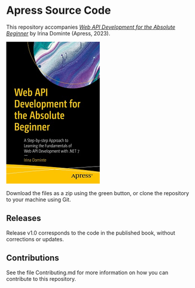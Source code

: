 # Apress Source Code

This repository accompanies [*Web API Development for the Absolute Beginner*](https://www.link.springer.com/book/10.1007/978-1-4842-9348-5) by Irina Dominte (Apress, 2023).

[comment]: #cover
![Cover image](978-1-4842-9347-8.jpg)

Download the files as a zip using the green button, or clone the repository to your machine using Git.

## Releases

Release v1.0 corresponds to the code in the published book, without corrections or updates.

## Contributions

See the file Contributing.md for more information on how you can contribute to this repository.